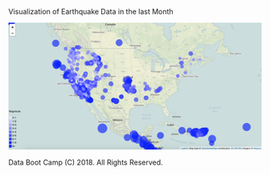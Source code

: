 Visualization of Earthquake Data in the last Month

![2-BasicMap](Images/Earthquakes.png)

Data Boot Camp (C) 2018. All Rights Reserved.
